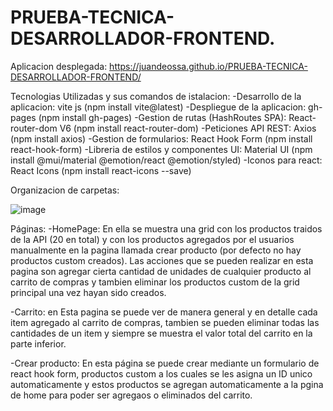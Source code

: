 # PRUEBA-TECNICA-DESARROLLADOR-FRONTEND.

Aplicacion desplegada:
https://juandeossa.github.io/PRUEBA-TECNICA-DESARROLLADOR-FRONTEND/

Tecnologias Utilizadas y sus comandos de istalacion:
  -Desarrollo de la aplicacion: vite js (npm install vite@latest)
  -Despliegue de la aplicacion: gh-pages (npm install gh-pages)
  -Gestion de rutas (HashRoutes SPA): React-router-dom V6 (npm install react-router-dom)
  -Peticiones API REST: Axios (npm install axios)
  -Gestion de formularios: React Hook Form (npm install react-hook-form)
  -Libreria de estilos y componentes UI: Material UI (npm install @mui/material @emotion/react @emotion/styled)
  -Iconos para react: React Icons (npm install react-icons --save)
  
  Organizacion de carpetas:
  
  ![image](https://user-images.githubusercontent.com/110882230/213787805-6bd3e26b-d5b5-4458-aac6-8764431941b3.png)

Páginas:
-HomePage:
  En ella se muestra una grid con los productos traidos de la API (20 en total) y con los productos agregados por el usuarios manualmente en la pagina    llamada crear producto (por defecto no hay productos custom creados). Las acciones que se pueden realizar en esta pagina son agregar cierta cantidad de unidades de cualquier producto al carrito de compras y tambien eliminar los productos custom de la grid principal una vez hayan sido creados.
  
-Carrito:
  en Esta pagina se puede ver de manera general y en detalle cada item agregado al carrito de compras, tambien se pueden eliminar todas las cantidades de un item y siempre se muestra el valor total del carrito en la parte inferior.
  
 -Crear producto:
 En esta página se puede crear mediante un formulario de react hook form, productos custom a los cuales se les asigna un ID unico automaticamente y estos productos se agregan automaticamente a la pgina de home para poder ser agregaos o eliminados del carrito.
    
  
